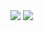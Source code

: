 <picture>
  <source 
    srcset="https://github-readme-stats-stefanalex4-gmailcom.vercel.app/api/top-langs/?username=StefanTodoran&layout=compact&show_icons=true&title_color=fff&text_color=ddd&bg_color=0D1117&hide_border=true&border_radius=10"
    media="(prefers-color-scheme: dark)"
  />
  <source
    srcset="https://github-readme-stats-stefanalex4-gmailcom.vercel.app/api/top-langs/?username=StefanTodoran&layout=compact&show_icons=true&title_color=000&text_color=000&bg_color=fff&hide_border=true&border_radius=10"
    media="(prefers-color-scheme: light), (prefers-color-scheme: no-preference)"
  />
  <img src="https://github-readme-stats-stefanalex4-gmailcom.vercel.app/api/top-langs/?username=StefanTodoran&layout=compact&show_icons=true&title_color=000&text_color=000&bg_color=fff&hide_border=true&border_radius=10" />
</picture>
<picture>
  <source 
    srcset="https://github-readme-stats-stefanalex4-gmailcom.vercel.app/api?username=StefanTodoran&show_icons=true&count_private=true&hide_title=true&text_color=ddd&bg_color=0D1117&hide_border=true&border_radius=10&icon_color=BECE7A&ring_color=BECE7A"
    media="(prefers-color-scheme: dark)"
  />
  <source
    srcset="https://github-readme-stats-stefanalex4-gmailcom.vercel.app/api?username=StefanTodoran&show_icons=true&count_private=true&hide_title=true&text_color=000&bg_color=fff&hide_border=true&border_radius=10&icon_color=BECE7A&ring_color=BECE7A"
    media="(prefers-color-scheme: light), (prefers-color-scheme: no-preference)"
  />
  <img src="https://github-readme-stats-stefanalex4-gmailcom.vercel.app/api?username=StefanTodoran&show_icons=true&count_private=true&hide_title=true&text_color=000&bg_color=fff&hide_border=true&border_radius=10&icon_color=BECE7A&ring_color=BECE7A" />
</picture>
